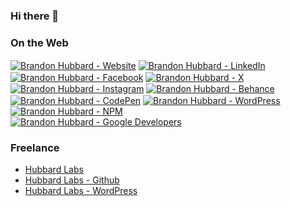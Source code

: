### Hi there 👋


### On the Web


<p>
<a href="https://links.brandonhubbard.com/website"><img alt="Brandon Hubbard - Website" align="center" src="https://img.shields.io/badge/WEBSITE-gray.svg?colorA=6A788D&colorB=6A788D&style=for-the-badge" /></a>
<a href="https://links.brandonhubbard.com/linkedin"><img alt="Brandon Hubbard - LinkedIn" align="center" src="https://img.shields.io/badge/LINKEDIN-gray.svg?colorA=6A788D&colorB=6A788D&style=for-the-badge" /></a>
<a href="https://links.brandonhubbard.com/facebook"><img alt="Brandon Hubbard - Facebook" align="center" src="https://img.shields.io/badge/FACEBOOK-gray.svg?colorA=6A788D&colorB=6A788D&style=for-the-badge" /></a>
<a href="https://links.brandonhubbard.com/x"><img alt="Brandon Hubbard - X" align="center" src="https://img.shields.io/badge/X-gray.svg?colorA=6A788D&colorB=6A788D&style=for-the-badge" /></a>
<a href="https://links.brandonhubbard.com/instagram"><img alt="Brandon Hubbard - Instagram" align="center" src="https://img.shields.io/badge/INSTAGRAM-gray.svg?colorA=6A788D&colorB=6A788D&style=for-the-badge" /></a>
<a href="https://links.brandonhubbard.com/behance"><img alt="Brandon Hubbard - Behance" align="center" src="https://img.shields.io/badge/BEHANCE-gray.svg?colorA=6A788D&colorB=6A788D&style=for-the-badge" /></a>
<a href="https://links.brandonhubbard.com/codepen"><img alt="Brandon Hubbard - CodePen" align="center" src="https://img.shields.io/badge/CODEPEN-gray.svg?colorA=6A788D&colorB=6A788D&style=for-the-badge" /></a>
<a href="https://links.brandonhubbard.com/wordpress"><img alt="Brandon Hubbard - WordPress" align="center" src="https://img.shields.io/badge/WORDPRESS-gray.svg?colorA=6A788D&colorB=6A788D&style=for-the-badge" /></a>
<a href="https://links.brandonhubbard.com/npm"><img alt="Brandon Hubbard - NPM" align="center" src="https://img.shields.io/badge/NPM-gray.svg?colorA=6A788D&colorB=6A788D&style=for-the-badge" /></a><br/>
<a href="https://links.brandonhubbard.com/gdev"><img alt="Brandon Hubbard - Google Developers" align="center" src="https://img.shields.io/badge/GOOGLE_DEVELOPERS-gray.svg?colorA=6A788D&colorB=6A788D&style=for-the-badge" /></a>
</p>



### Freelance

- [Hubbard Labs](https://hubbardlabs.com)
- [Hubbard Labs - Github](https://github.com/hubbardlabs)
- [Hubbard Labs - WordPress](https://profiles.wordpress.org/hubbardlabs/)
